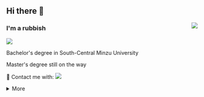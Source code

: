 ## Hi there 👋
<a href="#"><img align="right" src="https://github-readme-stats.vercel.app/api/?username=Mr-Chenxii&show_icons=true&count_private=true&langs_count=3&locale=cn&theme=vue" /></a>

### I'm a rubbish
![](https://img.shields.io/badge/SCUEC-7dfa96?style=flat-square)

Bachelor's degree in South-Central Minzu University

Master's degree still on the way

💬 Contact me with: ![](https://img.shields.io/badge/1019766824-EB1923?style=flat-square&logo=tencentqq&logoColor=005&labelColor=ecf0f1)

<details markdown='1'><summary>More</summary>
  
### 🔧 **Most Used Developing Tools&Platforms**

![](https://img.shields.io/badge/System-macOS12.6.3-0078d6?style=flat-square&logo=apple&logoColor=fff)
![](https://img.shields.io/badge/IDE-Visual%20Studio%20Code-007acc?style=flat-square&logo=visual-studio-code&logoColor=fff)
![](https://img.shields.io/badge/IDE-PyCharm-50b548?style=flat-square&logo=pycharm&logoColor=fff)

### 🌟 **My Skills**

![](https://img.shields.io/badge/-C++-f05032?style=flat-square&logo=C&logoColor=fff)
![](https://img.shields.io/badge/-Python-3776ab?style=flat-square&logo=Python&logoColor=fff)
![](https://img.shields.io/badge/-Java-007396?style=flat-square&logo=CoffeeScript&logoColor=fff)
![](https://img.shields.io/badge/-Vue-4fc08d?style=flat-square&logo=Vue.js&logoColor=fff)
![](https://img.shields.io/badge/-JavaScript-F7DF1E?style=flat-square&logo=JavaScript&logoColor=fff)


### 💰 **Most Yearning Tools**

![](https://img.shields.io/badge/-MacBook_Pro_36GB+1T-000000?style=flat-square&logo=Apple&logoColor=fff)

### ⏯️ **Next Plans**

- 🕰️ 毕业 开摆

<!--**Mr-Chenxii/Mr-Chenxii** is a ✨ _special_ ✨ repository because its `README.md` (this file) appears on your GitHub profile.

Here are some ideas to get you started:

- 🔭 I’m currently working on ...
- 🌱 I’m currently learning ...
- 👯 I’m looking to collaborate on ...
- 🤔 I’m looking for help with ...
- 💬 Ask me about ...
- 📫 How to reach me: ...
- 😄 Pronouns: ...
- ⚡ Fun fact: ...
-->
